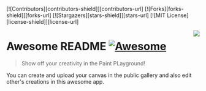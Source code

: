 <!--
*** Hey there! Thanks for checking this readme
*** If you do love my work, kinda follow me
*** that motivates me a lot :D
*** Thanks again!
-->

[![Contributors][contributors-shield]][contributors-url]
[![Forks][forks-shield]][forks-url]
[![Stargazers][stars-shield]][stars-url]
[![MIT License][license-shield]][license-url]

<img src="https://firebasestorage.googleapis.com/v0/b/scholar-engine-32b26.appspot.com/o/brushIcon.png?alt=media&token=0d8231c6-5f82-4fea-a421-d8d8e12f4f73" align="right" />

# Awesome README [![Awesome](https://cdn.rawgit.com/sindresorhus/awesome/d7305f38d29fed78fa85652e3a63e154dd8e8829/media/badge.svg)](https://github.com/sindresorhus/awesome#readme)
> Show off your creativity in the Paint PLayground!

You can create and upload your canvas in the public gallery and also edit other's creations in this awesome app.

